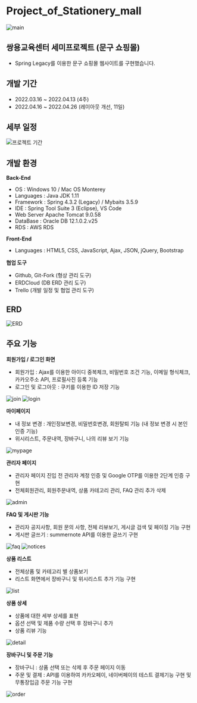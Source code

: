 # Project_of_Stationery_mall
![main](https://user-images.githubusercontent.com/84880772/167296388-1f6be713-09b2-4ef0-9645-539f58787043.png)

## 쌍용교육센터 세미프로젝트 (문구 쇼핑몰)
- Spring Legacy를 이용한 문구 쇼핑몰 웹사이트를 구현했습니다.


## 개발 기간
- 2022.03.16 ~ 2022.04.13 (4주)
- 2022.04.16 ~ 2022.04.26 (레이아웃 개선, 11일)


## 세부 일정
![프로젝트 기간](https://user-images.githubusercontent.com/84880772/167294650-cb6a7ba1-673a-4135-a171-2d90b8a42291.PNG)

## 개발 환경
**Back-End**
- OS : Windows 10 / Mac OS Monterey
- Languages : Java JDK 1.11
- Framework : Spring 4.3.2 (Legacy) / Mybaits 3.5.9
- IDE : Spring Tool Suite 3 (Eclipse), VS Code
- Web Server Apache Tomcat 9.0.58
- DataBase : Oracle DB 12.1.0.2.v25
- RDS : AWS RDS

**Front-End**
- Languages : HTML5, CSS, JavaScript, Ajax, JSON, jQuery, Bootstrap

**협업 도구**
- Github, Git-Fork (형상 관리 도구)
- ERDCloud (DB ERD 관리 도구)
- Trello (개발 일정 및 협업 관리 도구)


## ERD
![ERD](https://user-images.githubusercontent.com/84880772/167294671-b260219b-b9d3-474c-97fe-09a7c0322b47.png)


## 주요 기능

**회원가입 / 로그인 화면**
- 회원가입 : Ajax를 이용한 아이디 중복체크, 비밀번호 조건 기능, 이메일 형식체크, 카카오주소 API, 프로필사진 등록 기능
- 로그인 및 로그아웃 : 쿠키를 이용한 ID 저장 기능

![join](https://user-images.githubusercontent.com/84880772/167299094-5f1e5799-6636-411b-ab09-08892575e78c.gif)
![login](https://user-images.githubusercontent.com/84880772/167302454-57862a88-0d58-4387-aae2-69c6f32b3776.PNG)

**마이페이지**
- 내 정보 변경 : 개인정보변경, 비밀번호변경, 회원탈퇴 기능 (내 정보 변경 시 본인 인증 기능)
- 위시리스트, 주문내역, 장바구니, 나의 리뷰 보기 기능

![mypage](https://user-images.githubusercontent.com/84880772/167299152-5e8d6242-4469-42f2-9319-c2424212661c.png)

**관리자 페이지**
- 관리자 페이지 진입 전 관리자 계정 인증 및 Google OTP를 이용한 2단계 인증 구현
- 전체회원관리, 회원주문내역, 상품 카테고리 관리, FAQ 관리 추가 삭제

![admin](https://user-images.githubusercontent.com/84880772/167301756-a83cd64c-f68f-4953-bb74-46fe72acd48e.gif)

**FAQ 및 게시판 기능**
- 관리자 공지사항, 회원 문의 사항, 전체 리뷰보기, 게시글 검색 및 페이징 기능 구현
- 게시판 글쓰기 : summernote API를 이용한 글쓰기 구현

![faq](https://user-images.githubusercontent.com/84880772/167301818-5a09a7b9-1926-4af0-862e-f8b1c1480228.PNG)
![notices](https://user-images.githubusercontent.com/84880772/167302291-25ebde74-527c-43b7-8e6e-ae8b4f629f59.PNG)

**상품 리스트**
- 전체상품 및 카테고리 별 상품보기
- 리스트 화면에서 장바구니 및 위시리스트 추가 기능 구현

![list](https://user-images.githubusercontent.com/84880772/167301768-fbd2f64a-920d-4fbf-a60e-9970b966a9fa.PNG)

**상품 상세**
- 상품에 대한 세부 상세를 표현
- 옵션 선택 및 제품 수량 선택 후 장바구니 추가
- 상품 리뷰 기능

![detail](https://user-images.githubusercontent.com/84880772/167301824-89fa3add-bcae-47e7-903a-1790f2bb459e.gif)

**장바구니 및 주문 기능**
- 장바구니 : 상품 선택 또는 삭제 후 주문 페이지 이동 
- 주문 및 결제 : API를 이용하여 카카오페이, 네이버페이의 테스트 결제기능 구현 및 무통장입금 주문 기능 구현

![order](https://user-images.githubusercontent.com/84880772/167301826-26b4cd00-8666-411d-befe-bd23c3bad62d.gif)

